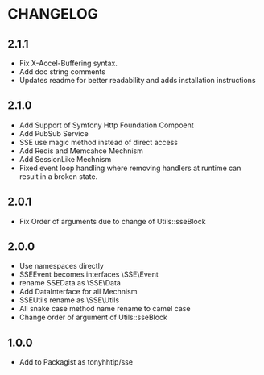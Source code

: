 CHANGELOG
===========

## 2.1.1

 * Fix X-Accel-Buffering syntax.
 * Add doc string comments
 * Updates readme for better readability and adds installation instructions

## 2.1.0

 * Add Support of Symfony Http Foundation Compoent
 * Add PubSub Service
 * SSE use magic method instead of direct access
 * Add Redis and Memcahce Mechnism
 * Add SessionLike Mechnism
 * Fixed event loop handling where removing handlers at runtime can result in a broken state.
 
## 2.0.1

 * Fix Order of arguments due to change of Utils::sseBlock
 
## 2.0.0

 * Use namespaces directly
 * SSEEvent becomes interfaces \SSE\Event
 * rename SSEData as \SSE\Data
 * Add DataInterface for all Mechnism
 * SSEUtils rename as \SSE\Utils
 * All snake case method name rename to camel case
 * Change order of argument of Utils::sseBlock
  
## 1.0.0

 * Add to Packagist as tonyhhtip/sse